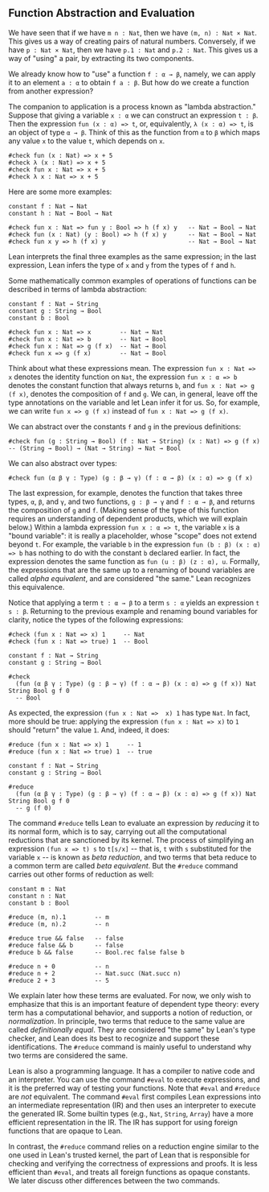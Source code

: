 ## Function Abstraction and Evaluation

We have seen that if we have ``m n : Nat``, then we have ``(m, n) : Nat × Nat``.
This gives us a way of creating pairs of natural numbers.
Conversely, if we have ``p : Nat × Nat``, then
we have ``p.1 : Nat`` and ``p.2 : Nat``.
This gives us a way of "using" a pair, by extracting its two components.

We already know how to "use" a function ``f : α → β``, namely,
we can apply it to an element ``a : α`` to obtain ``f a : β``.
But how do we create a function from another expression?

The companion to application is a process known as "lambda abstraction."
Suppose that giving a variable ``x : α`` we can construct an expression ``t : β``.
Then the expression ``fun (x : α) => t``, or, equivalently, ``λ (x : α) => t``, is an object of type ``α → β``.
Think of this as the function from ``α`` to ``β`` which maps any value ``x`` to the value ``t``,
which depends on ``x``.

```lean
#check fun (x : Nat) => x + 5
#check λ (x : Nat) => x + 5
#check fun x : Nat => x + 5
#check λ x : Nat => x + 5
```

Here are some more examples:

```lean
constant f : Nat → Nat
constant h : Nat → Bool → Nat

#check fun x : Nat => fun y : Bool => h (f x) y   -- Nat → Bool → Nat
#check fun (x : Nat) (y : Bool) => h (f x) y      -- Nat → Bool → Nat
#check fun x y => h (f x) y                       -- Nat → Bool → Nat
```

Lean interprets the final three examples as the same expression; in the last expression,
Lean infers the type of ``x`` and ``y`` from the types of ``f`` and ``h``.

Some mathematically common examples of operations of functions can be described in terms of lambda abstraction:

```lean
constant f : Nat → String
constant g : String → Bool
constant b : Bool

#check fun x : Nat => x        -- Nat → Nat
#check fun x : Nat => b        -- Nat → Bool
#check fun x : Nat => g (f x)  -- Nat → Bool
#check fun x => g (f x)        -- Nat → Bool
```

Think about what these expressions mean. The expression ``fun x : Nat => x`` denotes the identity function on ``Nat``,
the expression ``fun x : α => b`` denotes the constant function that always returns ``b``,
and ``fun x : Nat => g (f x)``, denotes the composition of ``f`` and ``g``.
We can, in general, leave off the type annotations on the variable and let Lean infer it for us.
So, for example, we can write ``fun x => g (f x)`` instead of ``fun x : Nat => g (f x)``.

We can abstract over the constants `f` and `g` in the previous definitions:

```lean
#check fun (g : String → Bool) (f : Nat → String) (x : Nat) => g (f x)
-- (String → Bool) → (Nat → String) → Nat → Bool
```

We can also abstract over types:

```lean
#check fun (α β γ : Type) (g : β → γ) (f : α → β) (x : α) => g (f x)
```
The last expression, for example, denotes the function that takes three types, ``α``, ``β``, and ``γ``, and two functions, ``g : β → γ`` and ``f : α → β``, and returns the composition of ``g`` and ``f``. (Making sense of the type of this function requires an understanding of dependent products, which we will explain below.) Within a lambda expression ``fun x : α => t``, the variable ``x`` is a "bound variable": it is really a placeholder, whose "scope" does not extend beyond ``t``.
For example, the variable ``b`` in the expression ``fun (b : β) (x : α) => b`` has nothing to do with the constant ``b`` declared earlier.
In fact, the expression denotes the same function as ``fun (u : β) (z : α), u``. Formally, the expressions that are the same up to a renaming of bound variables are called *alpha equivalent*, and are considered "the same." Lean recognizes this equivalence.

Notice that applying a term ``t : α → β`` to a term ``s : α`` yields an expression ``t s : β``.
Returning to the previous example and renaming bound variables for clarity, notice the types of the following expressions:

```lean
#check (fun x : Nat => x) 1     -- Nat
#check (fun x : Nat => true) 1  -- Bool

constant f : Nat → String
constant g : String → Bool

#check
  (fun (α β γ : Type) (g : β → γ) (f : α → β) (x : α) => g (f x)) Nat String Bool g f 0
  -- Bool
```

As expected, the expression ``(fun x : Nat =>  x) 1`` has type ``Nat``.
In fact, more should be true: applying the expression ``(fun x : Nat => x)`` to ``1`` should "return" the value ``1``. And, indeed, it does:

```lean
#reduce (fun x : Nat => x) 1     -- 1
#reduce (fun x : Nat => true) 1  -- true

constant f : Nat → String
constant g : String → Bool

#reduce
  (fun (α β γ : Type) (g : β → γ) (f : α → β) (x : α) => g (f x)) Nat String Bool g f 0
  -- g (f 0)
```

The command ``#reduce`` tells Lean to evaluate an expression by *reducing* it to its normal form,
which is to say, carrying out all the computational reductions that are sanctioned by its kernel.
The process of simplifying an expression ``(fun x => t) s`` to ``t[s/x]`` -- that is, ``t`` with ``s`` substituted for the variable ``x`` --
is known as *beta reduction*, and two terms that beta reduce to a common term are called *beta equivalent*.
But the ``#reduce`` command carries out other forms of reduction as well:

```lean
constant m : Nat
constant n : Nat
constant b : Bool

#reduce (m, n).1        -- m
#reduce (m, n).2        -- n

#reduce true && false   -- false
#reduce false && b      -- false
#reduce b && false      -- Bool.rec false false b

#reduce n + 0           -- n
#reduce n + 2           -- Nat.succ (Nat.succ n)
#reduce 2 + 3           -- 5
```

We explain later how these terms are evaluated.
For now, we only wish to emphasize that this is an important feature of dependent type theory:
every term has a computational behavior, and supports a notion of reduction, or *normalization*.
In principle, two terms that reduce to the same value are called *definitionally equal*.
They are considered "the same" by Lean's type checker, and Lean does its best to recognize and support these identifications.
The `#reduce` command is mainly useful to understand why two terms are considered the same.

Lean is also a programming language. It has a compiler to native code and an interpreter.
You can use the command `#eval` to execute expressions, and it is the preferred way of testing your functions.
Note that `#eval` and `#reduce` are *not* equivalent. The command `#eval` first compiles Lean expressions
into an intermediate representation (IR) and then uses an interpreter to execute the generated IR.
Some builtin types (e.g., `Nat`, `String`, `Array`) have a more efficient representation in the IR.
The IR has support for using foreign functions that are opaque to Lean.

In contrast, the ``#reduce`` command relies on a reduction engine similar to the one used in Lean's trusted kernel,
the part of Lean that is responsible for checking and verifying the correctness of expressions and proofs.
It is less efficient than ``#eval``, and treats all foreign functions as opaque constants.
We later discuss other differences between the two commands.
